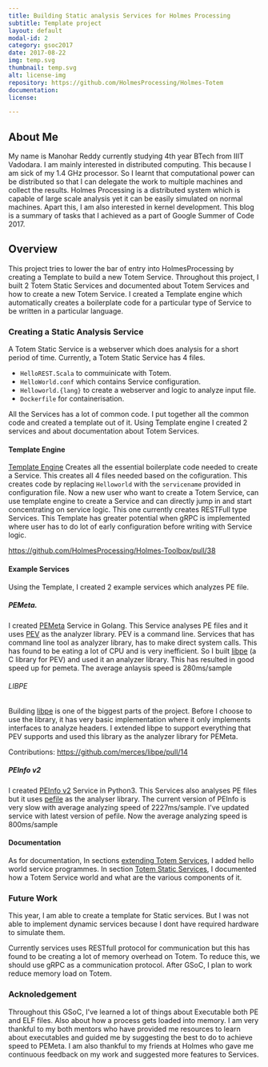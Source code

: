 ```yaml
---
title: Building Static analysis Services for Holmes Processing
subtitle: Template project
layout: default
modal-id: 2
category: gsoc2017
date: 2017-08-22
img: temp.svg
thumbnail: temp.svg
alt: license-img
repository: https://github.com/HolmesProcessing/Holmes-Totem
documentation: 
license: 

---
```


## About Me

My name is Manohar Reddy currently studying 4th year BTech from IIIT Vadodara. I am mainly interested in distributed computing. This because I am sick of my 1.4 GHz processor. So I learnt that computational power can be distributed so that I can delegate the work to multiple machines and collect the results. Holmes Processing is a distributed system which is capable of large scale analysis yet it can be easily simulated on normal machines. Apart this, I am also interested in kernel development. This blog is a summary of tasks that I achieved as a part of Google Summer of Code 2017.

## Overview

This project tries to lower the bar of entry into HolmesProcessing by creating a Template to build a new Totem Service. Throughout this project, I built 2 Totem Static Services and documented about Totem Services and how to create a new Totem Service. I created a Template engine which automatically creates a boilerplate code for a particular type of Service to be written in a particular language.

### Creating a Static Analysis Service

A Totem Static Service is a webserver which does analysis for a short period of time. Currently, a Totem Static Service has 4 files. 

- `HelloREST.Scala` to commuinicate with Totem.
- `HelloWorld.conf` which contains Service configuration.
- `Helloworld.{lang}` to create a webserver and logic to analyze input file.
- `Dockerfile` for containerisation.

All the Services has a lot of common code. I put together all the common code and created a template out of it. Using Template engine I created 2 services and about documentation about Totem Services.

#### Template Engine

[Template Engine]() Creates all the essential boilerplate code needed to create a Service. This creates all 4 files needed based on the cofiguration. This creates code by replacing `Helloworld` with the `servicename` provided in configuration file. Now a new user who want to create a Totem Service, can use template engine to create a Service and can directly jump in and start concentrating on service logic. This one currently creates RESTFull type Services. This Template has greater potential when gRPC is implemented where user has to do lot of early configuration before writing with Service logic.

https://github.com/HolmesProcessing/Holmes-Toolbox/pull/38

#### Example Services

Using the Template, I created 2 example services which analyzes PE file.

##### PEMeta.

I created [PEMeta]() Service in Golang. This Service analyses PE files and it uses [PEV](http://pev.sourceforge.net) as the analyzer library. PEV is a command line. Services that has command line tool as analyzer library, has to make direct system calls. This has found to be eating a lot of CPU and is very inefficient. So I built [libpe](https://github.com/merces/libpe) (a C library for PEV) and used it an analyzer library. This has resulted in good speed up for pemeta. The average anlaysis speed is 280ms/sample

###### LIBPE

Building [libpe](https://github.com/merces/libpe) is one of the biggest parts of the project. Before I choose to use the library, it has very basic implementation where it only implements interfaces to analyze headers. I extended libpe to support everything that PEV supports and used this library as the analyzer library for PEMeta.

Contributions: https://github.com/merces/libpe/pull/14

##### PEInfo v2
I created [PEInfo v2]() Service in Python3. This Services also analyses PE files but it uses [pefile](https://github.com/erocarrera/pefile) as the analyser library. The current version of PEInfo is very slow with average analyzing speed of 2227ms/sample. I've updated service with latest version of pefile. Now the average analyzing speed is 800ms/sample


#### Documentation

As for documentation, In sections [extending Totem Services](), I added hello world service programmes. In section [Totem Static Services](), I documented how a Totem Service world and what are the various components of it.


### Future Work

This year, I am able to create a template for Static services. But I was not able to implement dynamic services because I dont have required hardware to simulate them.

Currently services uses RESTfull protocol for communication but this has found to be creating a lot of memory overhead on Totem. To reduce this, we should use gRPC as a communication protocol. After GSoC, I plan to work reduce memory load on Totem.

### Acknoledgement

Throughout this GSoC, I've learned a lot of things about Executable both PE and ELF files. Also about how a process gets loaded into memory. I am very thankful to my both mentors who have provided me resources to learn about executables and guided me by suggesting the best to do to achieve speed to PEMeta. I am also thankful to my friends at Holmes who gave me continuous feedback on my work and suggested more features to Services.
